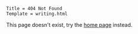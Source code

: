 ~~~
Title = 404 Not Found
Template = writing.html
~~~

This page doesn't exist, try the [home page](/) instead.

